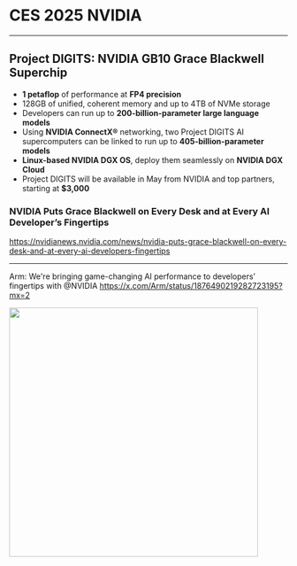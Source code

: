 # CES 2025 NVIDIA


---
## Project DIGITS: NVIDIA GB10 Grace Blackwell Superchip
* **1 petaflop** of performance at **FP4 precision**
* 128GB of unified, coherent memory and up to 4TB of NVMe storage
* Developers can run up to **200-billion-parameter large language models**
* Using **NVIDIA ConnectX®** networking, two Project DIGITS AI supercomputers can be linked to run up to **405-billion-parameter models**
* **Linux-based NVIDIA DGX OS**, deploy them seamlessly on **NVIDIA DGX Cloud**
* Project DIGITS will be available in May from NVIDIA and top partners, starting at **$3,000**
  
### NVIDIA Puts Grace Blackwell on Every Desk and at Every AI Developer’s Fingertips
https://nvidianews.nvidia.com/news/nvidia-puts-grace-blackwell-on-every-desk-and-at-every-ai-developers-fingertips
 

---
Arm: We're bringing game-changing AI performance to developers’ fingertips with @NVIDIA
https://x.com/Arm/status/1876490219282723195?mx=2 

<img src="https://github.com/user-attachments/assets/bf45b7b5-5796-4106-9bb7-f5d430815e60" width=450>
